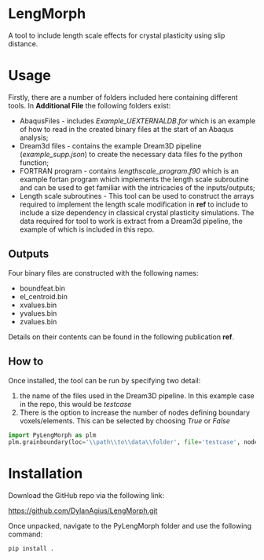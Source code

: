 # LengMorph
A tool to include length scale effects for crystal plasticity using slip distance.

# Usage
Firstly, there are a number of folders included here containing different tools. 
In **Additional File** the following folders exist:
* AbaqusFiles - includes *Example_UEXTERNALDB.for* which is an example of how to read in the created binary files at the start of an Abaqus analysis;
* Dream3d files - contains the example Dream3D pipeline (*example_supp.json*) to create the necessary data files fo the python function;
* FORTRAN program - contains *lengthscale_program.f90* which is an example fortan program which implements the length scale subroutine and can be used to get familiar with the intricacies of the inputs/outputs;
* Length scale subroutines - 
This tool can be used to construct the arrays required to implement the length scale modification in **ref** to include to include a size dependency in classical crystal plasticity simulations.  The data required for tool to work is extract from a Dream3d pipeline, the example of which is included in this repo.
## Outputs
Four binary files are constructed with the following names:
* boundfeat.bin
* el_centroid.bin
* xvalues.bin
* yvalues.bin
* zvalues.bin

Details on their contents can be found in the following publication **ref**.

## How to
Once installed, the tool can be run by specifying two detail:
1. the name of the files used in the Dream3D pipeline.  In this example case in the repo, this would be *testcase*
2. There is the option to increase the number of nodes defining boundary voxels/elements.  This can be selected by choosing *True* or *False*

```python
import PyLengMorph as plm
plm.grainboundary(loc='\\path\\to\\data\\folder', file='testcase', nodeinc=False, abq=True)
```

# Installation
Download the GitHub repo via the following link:

https://github.com/DylanAgius/LengMorph.git

Once unpacked, navigate to the PyLengMorph folder and use the following command:

`pip install .`
